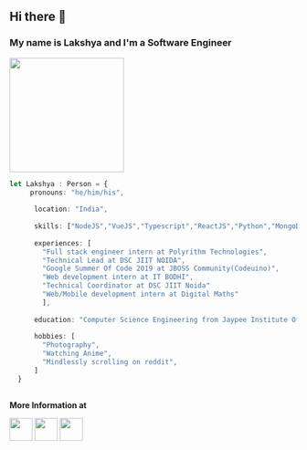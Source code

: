 ## Hi there 🚀
### My name is Lakshya and I'm a Software Engineer 

<img src="https://media.giphy.com/media/hrRJ41JB2zlgZiYcCw/giphy-downsized.gif" height="200" >


```Typescript
let Lakshya : Person = {
     pronouns: "he/him/his",
  
      location: "India",
  
      skills: ["NodeJS","VueJS","Typescript","ReactJS","Python","MongoDB","MySQL","C++"],
  
      experiences: [
        "Full stack engineer intern at Polyrithm Technologies",
        "Technical Lead at DSC JIIT NOIDA",
        "Google Summer Of Code 2019 at JBOSS Community(Codeuino)",
        "Web development intern at IT BODHI",
        "Technical Coordinator at DSC JIIT Noida"
        "Web/Mobile development intern at Digital Maths"
        ],
  
      education: "Computer Science Engineering from Jaypee Institute Of Information Technology, Noida (2017-2021)",
  
      hobbies: [
        "Photography",
        "Watching Anime",
        "Mindlessly scrolling on reddit",
      ]
  }
  
```

**More Information at**

<div style="display:flax">
     <a href="https://gitlab.com/lakshyabatman"><img src="https://cdn.iconscout.com/icon/free/png-512/gitlab-282507.png" height="40" ></img></a>
     <a href="https://www.linkedin.com/in/lakshya-khera-52b67718/"><img src="https://upload.wikimedia.org/wikipedia/commons/thumb/e/e9/Linkedin_icon.svg/768px-Linkedin_icon.svg.png" height="40"  ></img></a>
     <a href="http://secret-lowlands-35035.herokuapp.com/"><img src="https://cdn4.iconfinder.com/data/icons/software-line/32/software-line-02-512.png" height="40"></img></a>
</div>




<!--
**lakshyabatman/lakshyabatman** is a ✨ _special_ ✨ repository because its `README.md` (this file) appears on your GitHub profile.

Here are some ideas to get you started:

- 🔭 I’m currently working on ...
- 🌱 I’m currently learning ...
- 👯 I’m looking to collaborate on ...
- 🤔 I’m looking for help with ...
- 💬 Ask me about ...
- 📫 How to reach me: ...
- 😄 Pronouns: ...
- ⚡ Fun fact: ...
-->
